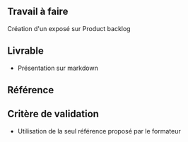 
## Travail à faire 

Création d'un exposé sur Product backlog

## Livrable 

- Présentation sur markdown 

## Référence 


## Critère de validation

- Utilisation de la seul référence proposé par le formateur
